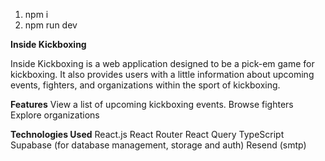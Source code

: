 1. npm i
2. npm run dev

**Inside Kickboxing**

Inside Kickboxing is a web application designed to be a pick-em game for kickboxing. It also provides users with a little information about upcoming events, fighters, and organizations within the sport of kickboxing.

**Features**
View a list of upcoming kickboxing events.
Browse fighters
Explore organizations

**Technologies Used**
React.js
React Router
React Query
TypeScript
Supabase (for database management, storage and auth)
Resend (smtp)
